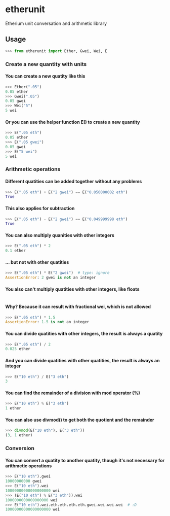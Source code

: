 # etherunit
Etherium unit conversation and arithmetic library

## Usage

```python
>>> from etherunit import Ether, Gwei, Wei, E
```
### Create a new quantity with units
#### You can create a new quatity like this
```python
>>> Ether(".05")
0.05 ether
>>> Gwei(".05")
0.05 gwei
>>> Wei("5")
5 wei
```
#### Or you can use the helper function E() to create a new quantity
```python
>>> E(".05 eth")
0.05 ether
>>> E(".05 gwei")
0.05 gwei
>>> E("5 wei")
5 wei
```
### Arithmetic operations
#### Different quatities can be added together without any problems
```python
>>> E(".05 eth") + E("2 gwei") == E("0.050000002 eth")
True
```
#### This also applies for subtraction
```python
>>> E(".05 eth") - E("2 gwei") == E("0.049999998 eth")
True
```
#### You can also multiply quanities with other integers
```python
>>> E(".05 eth") * 2
0.1 ether
```
#### ... but not with other quatities
```python
>>> E(".05 eth") * E("2 gwei")  # type: ignore
AssertionError: 2 gwei is not an integer
```
#### You also can't multiply quatities with other integers, like floats
```python
```
#### Why? Because it can result with fractional wei, which is not allowed
```python
>>> E(".05 eth") * 1.5
AssertionError: 1.5 is not an integer
```
#### You can divide quatities with other integers, the result is always a quatity
```python
>>> E(".05 eth") / 2
0.025 ether
```
#### And you can divide quatities with other quatities, the result is always an integer
```python
>>> E("10 eth") / E("3 eth")
3
```
#### You can find the remainder of a division with mod operator (%)
```python
>>> E("10 eth") % E("3 eth")
1 ether
```
#### You can also use divmod() to get both the quotient and the remainder
```python
>>> divmod(E("10 eth"), E("3 eth"))
(3, 1 ether)
```

### Conversion
#### You can convert a quatity to another quatity, though it's not necessary for arithmetic operations
```python
>>> E("10 eth").gwei
10000000000 gwei
>>> E("10 eth").wei
10000000000000000000 wei
>>> (E("10 eth") % E("3 eth")).wei
1000000000000000000 wei
>>> E("10 eth").wei.eth.eth.eth.eth.gwei.wei.wei.wei  # :D
10000000000000000000 wei
```

